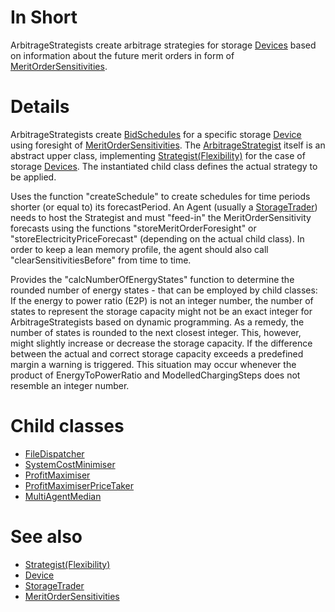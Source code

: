 # In Short

ArbitrageStrategists create arbitrage strategies for storage [Devices](./Device.md) based on information about the future merit orders in form of [MeritOrderSensitivities](./MeritOrderSensitivity.md).

# Details

ArbitrageStrategists create [BidSchedules](./BidSchedule.md) for a specific storage [Device](./Device.md) using foresight of [MeritOrderSensitivities](./MeritOrderSensitivity.md).
The [ArbitrageStrategist](./ArbitrageStrategist.md) itself is an abstract upper class, implementing [Strategist(Flexibility)](./Strategist(Flexibility).md) for the case of storage [Devices](./Device.md).
The instantiated child class defines the actual strategy to be applied.

Uses the function "createSchedule" to create schedules for time periods shorter (or equal to) its forecastPeriod.
An Agent (usually a [StorageTrader](../Agents/StorageTrader.md)) needs to host the Strategist and must "feed-in" the MeritOrderSensitivity forecasts using the functions "storeMeritOrderForesight" or "storeElectricityPriceForecast" (depending on the actual child class).
In order to keep a lean memory profile, the agent should also call "clearSensitivitiesBefore" from time to time.

Provides the "calcNumberOfEnergyStates" function to determine the rounded number of energy states - that can be employed by child classes: If the energy to power ratio (E2P) is not an integer number, the number of states to represent the storage capacity might not be an exact integer for ArbitrageStrategists based on dynamic programming.
As a remedy, the number of states is rounded to the next closest integer. 
This, however, might slightly increase or decrease the storage capacity.
If the difference between the actual and correct storage capacity exceeds a predefined margin a warning is triggered. 
This situation may occur whenever the product of EnergyToPowerRatio and ModelledChargingSteps does not resemble an integer number.

# Child classes

* [FileDispatcher](./FileDispatcher(Storage).md)
* [SystemCostMinimiser](./SystemCostMinimiser(Storage).md)
* [ProfitMaximiser](./ProfitMaximiser(Storage).md)
* [ProfitMaximiserPriceTaker](./ProfitMaximiserPriceTaker(Storage).md)
* [MultiAgentMedian](./MultiAgentMedian(Storage).md)

# See also

* [Strategist(Flexibility)](./Strategist(Flexibility).md)
* [Device](./Device.md)
* [StorageTrader](../Agents/StorageTrader.md)
* [MeritOrderSensitivities](./MeritOrderSensitivity.md)